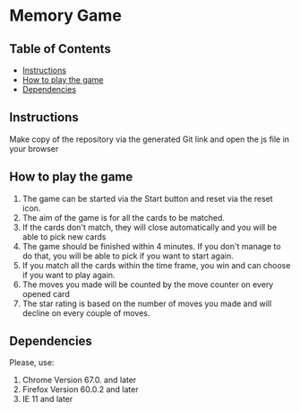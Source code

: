 # Memory Game 

## Table of Contents

* [Instructions](#instructions)
* [How to play the game](#play)
* [Dependencies](#dependencies)


## Instructions

Make copy of the repository via the generated Git link and open the js file in your browser

## How to play the game

1. The game can be started via the Start button and reset via the reset icon. 
2. The aim of the game is for all the cards to be matched.
3. If the cards don't match, they will close automatically and you will be able to pick new cards
4. The game should be finished within 4 minutes. If you don't manage to do that, you will be able to pick if you want to start again. 
5. If you match all the cards within the time frame, you win and can choose if you want to play again. 
6. The moves you made will be counted by the move counter on every opened card 
7. The star rating is based on the number of moves you made and will decline on every couple of moves. 


## Dependencies

Please, use:

1. Chrome Version 67.0. and later
2. Firefox Version 60.0.2 and later 
3. IE 11 and later